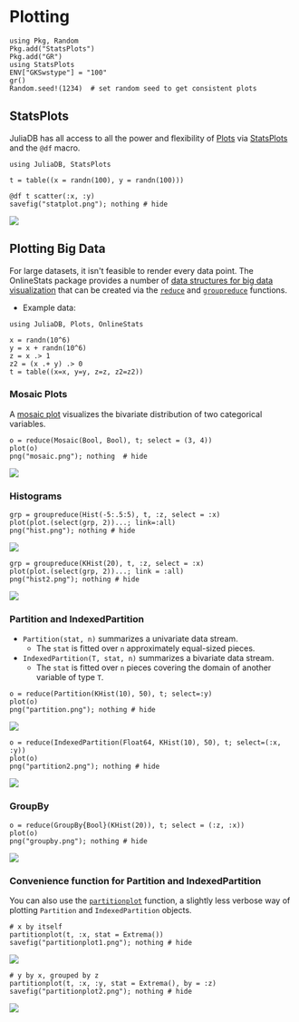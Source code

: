 # Plotting

```@setup plot
using Pkg, Random
Pkg.add("StatsPlots")
Pkg.add("GR")
using StatsPlots
ENV["GKSwstype"] = "100"
gr()
Random.seed!(1234)  # set random seed to get consistent plots
```

## StatsPlots

JuliaDB has all access to all the power and flexibility of [Plots](https://github.com/JuliaPlots/Plots.jl)
via [StatsPlots](https://github.com/JuliaPlots/StatsPlots.jl) and the `@df` macro.

```@example plot
using JuliaDB, StatsPlots

t = table((x = randn(100), y = randn(100)))

@df t scatter(:x, :y)
savefig("statplot.png"); nothing # hide
```
![](statplot.png)


## Plotting Big Data

For large datasets, it isn't feasible to render every data point.  The OnlineStats package provides a number of [data structures for big data visualization](http://joshday.github.io/OnlineStats.jl/latest/visualizations.html) that can be created via the [`reduce`](@ref) and [`groupreduce`](@ref) functions.  

- Example data:
  
```@example plot
using JuliaDB, Plots, OnlineStats

x = randn(10^6)
y = x + randn(10^6)
z = x .> 1
z2 = (x .+ y) .> 0
t = table((x=x, y=y, z=z, z2=z2))
```

### Mosaic Plots

A [mosaic plot](https://en.wikipedia.org/wiki/Mosaic_plot) visualizes the bivariate distribution of two categorical variables.  

```@example plot
o = reduce(Mosaic(Bool, Bool), t; select = (3, 4))
plot(o)
png("mosaic.png"); nothing  # hide
```
![](mosaic.png)

### Histograms

```@example plot
grp = groupreduce(Hist(-5:.5:5), t, :z, select = :x)
plot(plot.(select(grp, 2))...; link=:all)
png("hist.png"); nothing # hide
```
![](hist.png)

```@example plot
grp = groupreduce(KHist(20), t, :z, select = :x)
plot(plot.(select(grp, 2))...; link = :all)
png("hist2.png"); nothing # hide
```
![](hist2.png)

### Partition and IndexedPartition

- `Partition(stat, n)` summarizes a univariate data stream.
    - The `stat` is fitted over `n` approximately equal-sized pieces.
- `IndexedPartition(T, stat, n)` summarizes a bivariate data stream.
    - The `stat` is fitted over `n` pieces covering the domain of another variable of type `T`.


```@example plot
o = reduce(Partition(KHist(10), 50), t; select=:y)
plot(o)
png("partition.png"); nothing # hide
```
![](partition.png)

```@example plot
o = reduce(IndexedPartition(Float64, KHist(10), 50), t; select=(:x, :y))
plot(o)
png("partition2.png"); nothing # hide
```
![](partition2.png)


### GroupBy

```@example plot
o = reduce(GroupBy{Bool}(KHist(20)), t; select = (:z, :x))
plot(o)
png("groupby.png"); nothing # hide
```
![](groupby.png)
  
### Convenience function for Partition and IndexedPartition

You can also use the [`partitionplot`](@ref) function, a slightly less verbose way of plotting `Partition` and `IndexedPartition` objects.

```@example plot
# x by itself
partitionplot(t, :x, stat = Extrema())
savefig("partitionplot1.png"); nothing # hide
```
![](partitionplot1.png)


```@example plot
# y by x, grouped by z
partitionplot(t, :x, :y, stat = Extrema(), by = :z)
savefig("partitionplot2.png"); nothing # hide
```
![](partitionplot2.png)